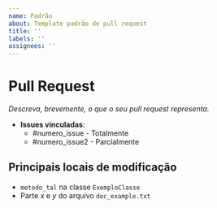 ```yaml
---
name: Padrão
about: Template padrão de pull request
title: ''
labels: ''
assignees: ''
---
```


# Pull Request
_Descreva, brevemente, o que o seu pull request representa._

- **Issues vinculadas**:
  - #numero_issue - Totalmente
  - #numero_issue2 - Parcialmente

## Principais locais de modificação
- `metodo_tal` na classe `ExemploClasse`
- Parte _x_ e _y_ do arquivo `doc_example.txt`
